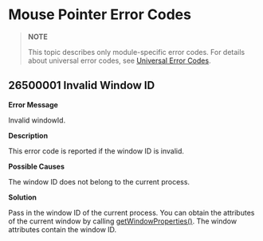# Mouse Pointer Error Codes

> **NOTE**
>
> This topic describes only module-specific error codes. For details about universal error codes, see [Universal Error Codes](../errorcode-universal.md).

## 26500001 Invalid Window ID

**Error Message**

Invalid windowId.

**Description**

This error code is reported if the window ID is invalid.

**Possible Causes**

The window ID does not belong to the current process.

**Solution**

Pass in the window ID of the current process. You can obtain the attributes of the current window by calling [getWindowProperties()](../apis-arkui/js-apis-window.md#getwindowproperties9). The window attributes contain the window ID.
